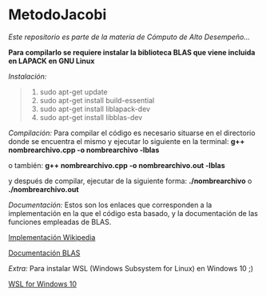 # MetodoJacobi
*Este repositorio es parte de la materia de Cómputo de Alto Desempeño...*

**Para compilarlo se requiere instalar la biblioteca BLAS que viene incluida en LAPACK en GNU Linux**

*Instalación:*
> 1. sudo apt-get update
> 2. sudo apt-get install build-essential
> 3. sudo apt-get install liblapack-dev
> 4. sudo apt-get install libblas-dev

*Compilación:*
Para compilar el código es necesario situarse en el directorio donde se encuentra el mismo y ejecutar lo siguiente en la terminal:
**g++ nombrearchivo.cpp -o nombrearchivo -lblas** 

o también: **g++ nombrearchivo.cpp -o nombrearchivo.out -lblas** 

y después de compilar, ejecutar de la siguiente forma:
**./nombrearchivo** o **./nombrearchivo.out**

*Documentación:*
Estos son los enlaces que corresponden a la implementación en la que el código esta basado, y la documentación de las funciones empleadas de BLAS.

[Implementación Wikipedia](https://es.wikipedia.org/wiki/M%C3%A9todo_de_Jacobi "Implementación Wikipedia")

[Documentación BLAS](https://www.netlib.org/blas/ "Documentación BLAS")



*Extra:*
Para instalar WSL (Windows Subsystem for Linux) en Windows 10 ;)

[WSL for Windows 10](https://docs.microsoft.com/en-us/windows/wsl/install-win10 "WSL for Windows 10")













